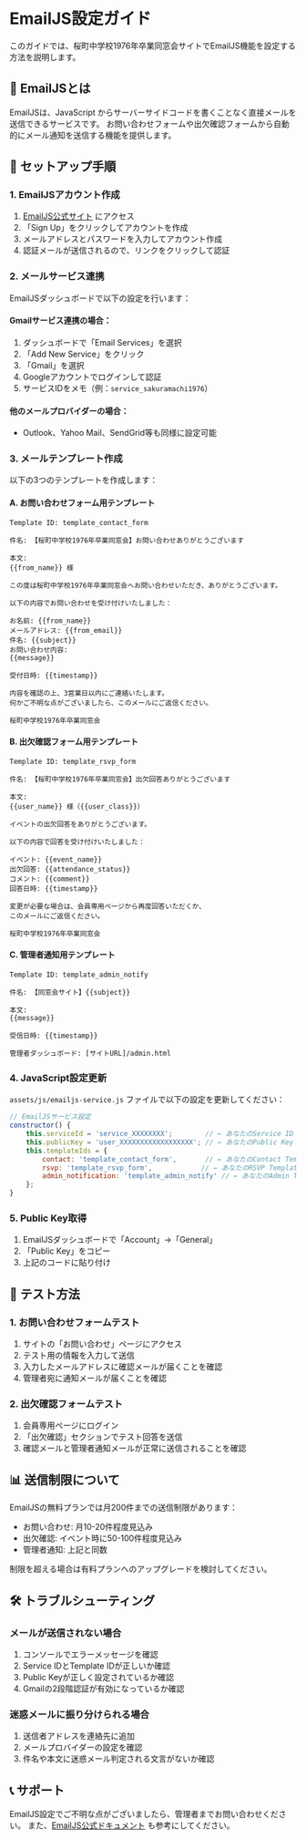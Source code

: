 # EmailJS設定ガイド

このガイドでは、桜町中学校1976年卒業同窓会サイトでEmailJS機能を設定する方法を説明します。

## 📧 EmailJSとは

EmailJSは、JavaScript からサーバーサイドコードを書くことなく直接メールを送信できるサービスです。
お問い合わせフォームや出欠確認フォームから自動的にメール通知を送信する機能を提供します。

## 🚀 セットアップ手順

### 1. EmailJSアカウント作成

1. [EmailJS公式サイト](https://www.emailjs.com/) にアクセス
2. 「Sign Up」をクリックしてアカウントを作成
3. メールアドレスとパスワードを入力してアカウント作成
4. 認証メールが送信されるので、リンクをクリックして認証

### 2. メールサービス連携

EmailJSダッシュボードで以下の設定を行います：

#### Gmailサービス連携の場合：
1. ダッシュボードで「Email Services」を選択
2. 「Add New Service」をクリック
3. 「Gmail」を選択
4. Googleアカウントでログインして認証
5. サービスIDをメモ（例：`service_sakuramachi1976`）

#### 他のメールプロバイダーの場合：
- Outlook、Yahoo Mail、SendGrid等も同様に設定可能

### 3. メールテンプレート作成

以下の3つのテンプレートを作成します：

#### A. お問い合わせフォーム用テンプレート
```
Template ID: template_contact_form

件名: 【桜町中学校1976年卒業同窓会】お問い合わせありがとうございます

本文:
{{from_name}} 様

この度は桜町中学校1976年卒業同窓会へお問い合わせいただき、ありがとうございます。

以下の内容でお問い合わせを受け付けいたしました：

お名前: {{from_name}}
メールアドレス: {{from_email}}
件名: {{subject}}
お問い合わせ内容:
{{message}}

受付日時: {{timestamp}}

内容を確認の上、3営業日以内にご連絡いたします。
何かご不明な点がございましたら、このメールにご返信ください。

桜町中学校1976年卒業同窓会
```

#### B. 出欠確認フォーム用テンプレート
```
Template ID: template_rsvp_form

件名: 【桜町中学校1976年卒業同窓会】出欠回答ありがとうございます

本文:
{{user_name}} 様（{{user_class}}）

イベントの出欠回答をありがとうございます。

以下の内容で回答を受け付けいたしました：

イベント: {{event_name}}
出欠回答: {{attendance_status}}
コメント: {{comment}}
回答日時: {{timestamp}}

変更が必要な場合は、会員専用ページから再度回答いただくか、
このメールにご返信ください。

桜町中学校1976年卒業同窓会
```

#### C. 管理者通知用テンプレート
```
Template ID: template_admin_notify

件名: 【同窓会サイト】{{subject}}

本文:
{{message}}

受信日時: {{timestamp}}

管理者ダッシュボード: [サイトURL]/admin.html
```

### 4. JavaScript設定更新

`assets/js/emailjs-service.js` ファイルで以下の設定を更新してください：

```javascript
// EmailJSサービス設定
constructor() {
    this.serviceId = 'service_XXXXXXXX';        // ← あなたのService ID
    this.publicKey = 'user_XXXXXXXXXXXXXXXXXX'; // ← あなたのPublic Key
    this.templateIds = {
        contact: 'template_contact_form',       // ← あなたのContact Template ID
        rsvp: 'template_rsvp_form',            // ← あなたのRSVP Template ID
        admin_notification: 'template_admin_notify' // ← あなたのAdmin Template ID
    };
}
```

### 5. Public Key取得

1. EmailJSダッシュボードで「Account」→「General」
2. 「Public Key」をコピー
3. 上記のコードに貼り付け

## 🔧 テスト方法

### 1. お問い合わせフォームテスト
1. サイトの「お問い合わせ」ページにアクセス
2. テスト用の情報を入力して送信
3. 入力したメールアドレスに確認メールが届くことを確認
4. 管理者宛に通知メールが届くことを確認

### 2. 出欠確認フォームテスト
1. 会員専用ページにログイン
2. 「出欠確認」セクションでテスト回答を送信
3. 確認メールと管理者通知メールが正常に送信されることを確認

## 📊 送信制限について

EmailJSの無料プランでは月200件までの送信制限があります：
- お問い合わせ: 月10-20件程度見込み
- 出欠確認: イベント時に50-100件程度見込み
- 管理者通知: 上記と同数

制限を超える場合は有料プランへのアップグレードを検討してください。

## 🛠️ トラブルシューティング

### メールが送信されない場合
1. コンソールでエラーメッセージを確認
2. Service IDとTemplate IDが正しいか確認
3. Public Keyが正しく設定されているか確認
4. Gmailの2段階認証が有効になっているか確認

### 迷惑メールに振り分けられる場合
1. 送信者アドレスを連絡先に追加
2. メールプロバイダーの設定を確認
3. 件名や本文に迷惑メール判定される文言がないか確認

## 📞 サポート

EmailJS設定でご不明な点がございましたら、管理者までお問い合わせください。
また、[EmailJS公式ドキュメント](https://www.emailjs.com/docs/) も参考にしてください。